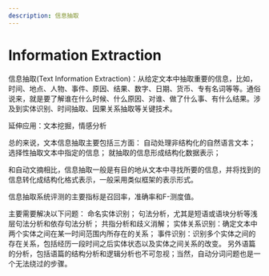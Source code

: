 ```yaml
---
description: 信息抽取
---
```


# Information Extraction

信息抽取\(Text Information Extraction\)：从给定文本中抽取重要的信息，比如，时间、地点、人物、事件、原因、结果、数字、日期、货币、专有名词等等。通俗说来，就是要了解谁在什么时候、什么原因、对谁、做了什么事、有什么结果。涉及到实体识别、时间抽取、因果关系抽取等关键技术。

延伸应用：文本挖掘，情感分析

总的来说，文本信息抽取主要包括三方面： 自动处理非结构化的自然语言文本； 选择性抽取文本中指定的信息； 就抽取的信息形成结构化数据表示；

和自动文摘相比，信息抽取一般是有目的地从文本中寻找所要的信息，并将找到的信息转化成结构化格式表示，一般采用类似框架的表示形式。

信息抽取系统评测的主要指标是召回率，准确率和F-测度值。

主要需要解决以下问题： 命名实体识别； 句法分析，尤其是短语或语块分析等浅层句法分析和依存句法分析； 共指分析和歧义消解； 实体关系识别：确定文本中两个实体之间在某一时间范围内所存在的关系； 事件识别：识别多个实体之间的存在关系，包括经历一段时间之后实体状态以及实体之间关系的改变。 另外语篇的分析，包括语篇的结构分析和逻辑分析也不可忽视；当然，自动分词问题也是一个无法绕过的步骤。

